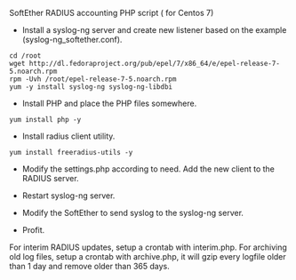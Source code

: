 SoftEther RADIUS accounting PHP script ( for Centos 7)

*  Install a syslog-ng server and create new listener based on the example (syslog-ng_softether.conf).
```
cd /root
wget http://dl.fedoraproject.org/pub/epel/7/x86_64/e/epel-release-7-5.noarch.rpm
rpm -Uvh /root/epel-release-7-5.noarch.rpm
yum -y install syslog-ng syslog-ng-libdbi
```
*  Install PHP and place the PHP files somewhere. 
```
yum install php -y
```
*  Install radius client utility.
```
yum install freeradius-utils -y
```
*  Modify the settings.php according to need. Add the new client to the RADIUS server.

*  Restart syslog-ng server.

*  Modify the SoftEther to send syslog to the syslog-ng server.

*  Profit. 

For interim RADIUS updates, setup a crontab with interim.php. For archiving old log files, setup a crontab with archive.php, it will gzip every logfile older than 1 day and remove older than 365 days.
